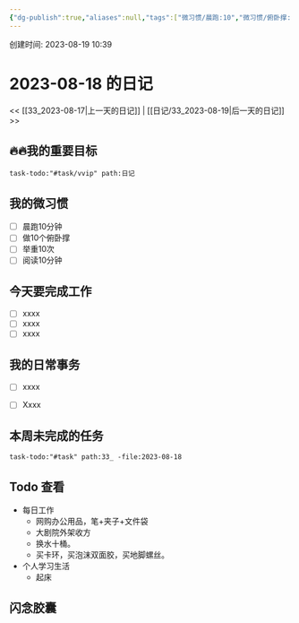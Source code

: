 ```yaml
---
{"dg-publish":true,"aliases":null,"tags":["微习惯/晨跑:10","微习惯/俯卧撑:10","微习惯/举重:10","微习惯/阅读:10","task/重要又紧急","task/紧急不重要","task/重要不紧急"],"title":"33_2023-08-18","permalink":"//33-2023-08-18/","dgPassFrontmatter":true,"noteIcon":""}
---
```



 创建时间: 2023-08-19 10:39  
# 2023-08-18 的日记
<< [[33_2023-08-17\|上一天的日记]] | [[日记/33_2023-08-19\|后一天的日记]] >>

## 🔥🔥我的重要目标
```query
task-todo:"#task/vvip" path:日记
```

## 我的微习惯
- [ ] 晨跑10分钟
- [ ] 做10个俯卧撑
- [ ] 举重10次
- [ ] 阅读10分钟

## 今天要完成工作
- [ ] xxxx
- [ ] xxxx
- [ ] xxxx

## 我的日常事务
- [ ] xxxx 
- [ ] Xxxx 


## 本周未完成的任务
```query
task-todo:"#task" path:33_ -file:2023-08-18
```

## Todo 查看

* 每日工作
    * 网购办公用品，笔+夹子+文件袋 
    * 大剧院外架收方 
    * 换水十桶。 
    * 买卡环，买泡沫双面胶，买地脚螺丝。 
* 个人学习生活
    * 起床 




## 闪念胶囊
